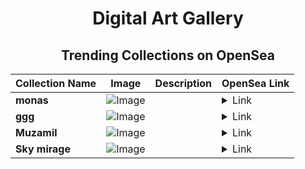 <div align="center">

# Digital Art Gallery

## Trending Collections on OpenSea

| Collection Name                       | Image                                                                                     | Description                       | OpenSea Link                                                                                          |
|---------------------------------------|-------------------------------------------------------------------------------------------|-----------------------------------|--------------------------------------------------------------------------------------------------------|
| **monas** | ![Image](https://i.seadn.io/s/raw/files/4551765c6a67983f79a2a65f8a65ca27.png?w=500&auto=format?w=200&auto=format) |  | <details><summary>Link</summary>[monas](https://opensea.io/collection/monas-13)</details> |
| **ggg** | ![Image](https://i.seadn.io/s/raw/files/94b7d1be0b276d9d4af16b3129ec1cfb.jpg?w=500&auto=format?w=200&auto=format) |  | <details><summary>Link</summary>[ggg](https://opensea.io/collection/ggg-343)</details> |
| **Muzamil** | ![Image](https://i.seadn.io/s/raw/files/5326ebf9adb4ad215e5640cef0227e4f.jpg?w=500&auto=format?w=200&auto=format) |  | <details><summary>Link</summary>[Muzamil](https://opensea.io/collection/muzamil-1)</details> |
| **Sky mirage** | ![Image](https://i.seadn.io/s/raw/files/567b34971ca1ed1124b60d5bab08557b.png?w=500&auto=format?w=200&auto=format) |  | <details><summary>Link</summary>[Sky mirage](https://opensea.io/collection/sky-mirage)</details> |

</div>